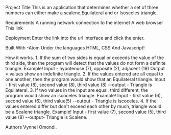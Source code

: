 Project Title
This is an application that determines whether a set of three numbers can either make a scalene,Equilateral and or Isosceles triangle.

Requirements
A running network connection to the internet
A web browser
This link

Deployment
Enter the link into the url interface and click the enter.

Built With
-Atom
Under the languages HTML, CSS And Javascript!

How it works.
1.
If the sum of two sides is equal or exceeds the value of the third side, then the program will detect that the values do not form a definite triangle.
Example!
 Input - hypotenuse (7), opposite (2), adjacent (19)
 Output = values show an indefinite triangle.
2.
If the values entered are all equal to one another, then the program would show that an Equilateral triangle.
Input - first value (8), second value (8), third value (8) --output - Triangle is Equilateral.
3.
If two values in the input are equal, third different, the program would show an iscoceles triangle.
Example!
Input - first value (6), second value (6), third value(5) --output - Triangle is Iscoceles.
4.
If the values entered differ but don't exceed each other by much, triangle would be a Scalene triangle.
Example!
Input - first value (7), second value (5), third value (8) --output- Triangle is Scalene.

Authors
Vynnel Omondi.
